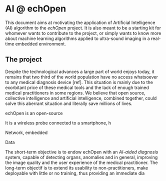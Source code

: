 # AI @ echOpen

This document aims at motivating the application of Artificial Intelligence \(AI\) algorithm to the _echOpen_ project. It is also meant to be a starting kit for whomever wants to contribute to the project, or simply wants to know more about machine learning algorithms applied to ultra-sound imaging in a real-time embedded environment.

## The project

Despite the technological advances a large part of world enjoys today, it remains that two third of the world population have no access whatsoever to any medical diagnosis device \[ref\]. This situation is mainly due to the exorbitant price of these medical tools and the lack of enough trained medical practitioners in some regions. We believe that open source, collective intelligence and artificial intelligence, combined together, could solve this aberrant situation and literally save millions of lives.

echOpen is an open-source

It is a wireless probe connected to a smartphone, h

Network, embedded

Data

The short-term objective is to endow echOpen with an _AI-aided diagnosis_ system, capable of detecting organs, anomalies and in general, improving the image quality and the user experience of the medical practitioner. The long-term objectif is to extend its usability to non-practitioners, make deployable with little or no training, thus providing an immediate dia

